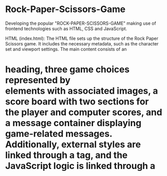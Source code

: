 # Rock-Paper-Scissors-Game
Developing the popular "ROCK-PAPER-SCISSORS-GAME" making use of frontend technologies such as HTML, CSS and  JavaScript.

HTML (index.html):
The HTML file sets up the structure of the Rock Paper Scissors game. It includes the necessary metadata, such as the character set and viewport settings. The main content consists of an <h1> heading, three game choices represented by <div> elements with associated images, a score board with two sections for the player and computer scores, and a message container displaying game-related messages. Additionally, external styles are linked through a <link> tag, and the JavaScript logic is linked through a <script> tag at the end of the body.

CSS (style.css):
The CSS file defines the styling for the Rock Paper Scissors game. It starts with a global reset, setting margins and padding to zero and ensuring text alignment at the center. The heading (<h1>) has a distinctive styling with a background color of #081b31, white text, and a fixed height. The game choices (<div> with class .choice) are styled as circular elements with specific dimensions, and their associated images are formatted with rounded borders. The choices are aligned in the center with a gap of 3rem. When hovered over, the choices change their background color to black, providing a visual indication of interactivity. The score board and message container are centered and styled for readability, using specific font sizes and background colors.

JavaScript (app.js):
The JavaScript file contains the logic for the Rock Paper Scissors game. It initializes variables for user and computer scores, selects relevant HTML elements using querySelector, and defines functions for generating the computer's choice, handling a draw game, showing the winner, and playing the overall game. Event listeners are added to each game choice element, triggering the game logic when a user clicks on a choice. The game then compares the user's choice with the computer's choice, determines the winner, updates scores, and displays messages accordingly.







